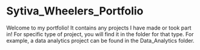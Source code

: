 # Sytiva_Wheelers_Portfolio
Welcome to my portfolio! It contains any projects I have made or took part in!
For specific type of project, you will find it in the folder for that type.
For example, a data analytics project can be found in the Data_Analytics folder.
